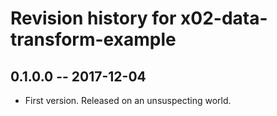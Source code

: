 # Revision history for x02-data-transform-example

## 0.1.0.0 -- 2017-12-04

* First version. Released on an unsuspecting world.
